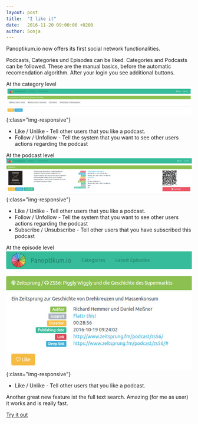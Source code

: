 ```yaml
---
layout: post
title:  "I like it"
date:   2016-11-20 09:00:00 +0200
author: Sonja
---
```


Panoptikum.io now offers its first social network functionalities.

Podcasts, Categories und Episodes can be liked. Categories and Podcasts can be followed. These are the manual basics, before the automatic recomendation algorithm. After your login you see additional buttons.

At the category level
![Category](/img/Screenshot_kategorie.jpg){:class="img-responsive"}
* Like / Unlike - Tell other users that you like a podcast.
* Follow / Unfollow - Tell the system that you want to see other users actions regarding the podcast

At the podcast level
![Podcast](/img/Screenshot_podcast.jpg){:class="img-responsive"}
* Like / Unlike - Tell other users that you like a podcast.
* Follow / Unfollow - Tell the system that you want to see other users actions regarding the podcast
* Subscribe / Unsubscribe - Tell other users that you have subscribed this podcast

At the episode level
![Episode](/img/Screenshot_episode.jpg){:class="img-responsive"}
* Like / Unlike - Tell other users that you like a podcast.

Another great new feature ist the full text search. Amazing (for me as user) it works and is really fast.

[Try it out](https://panoptikum.io)
